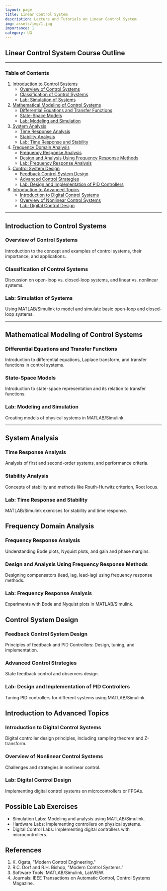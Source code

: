 ```yaml
---
layout: page
title: Linear Control System
description: Lecture and Tutorials on Linear Control System
img: assets/img/1.jpg
importance: 1
category: UG
---
```


## Linear Control System Course Outline
---

### Table of Contents
1. [Introduction to Control Systems](#introduction-to-control-systems)
   - [Overview of Control Systems](#overview-of-control-systems)
   - [Classification of Control Systems](#classification-of-control-systems)
   - [Lab: Simulation of Systems](#lab-simulation-of-systems)
2. [Mathematical Modeling of Control Systems](#mathematical-modeling-of-control-systems)
   - [Differential Equations and Transfer Functions](#differential-equations-and-transfer-functions)
   - [State-Space Models](#state-space-models)
   - [Lab: Modeling and Simulation](#lab-modeling-and-simulation)
3. [System Analysis](#system-analysis)
   - [Time Response Analysis](#time-response-analysis)
   - [Stability Analysis](#stability-analysis)
   - [Lab: Time Response and Stability](#lab-time-response-and-stability)
4. [Frequency Domain Analysis](#frequency-domain-analysis)
   - [Frequency Response Analysis](#frequency-response-analysis)
   - [Design and Analysis Using Frequency Response Methods](#design-and-analysis-using-frequency-response-methods)
   - [Lab: Frequency Response Analysis](#lab-frequency-response-analysis)
5. [Control System Design](#control-system-design)
   - [Feedback Control System Design](#feedback-control-system-design)
   - [Advanced Control Strategies](#advanced-control-strategies)
   - [Lab: Design and Implementation of PID Controllers](#lab-design-and-implementation-of-pid-controllers)
6. [Introduction to Advanced Topics](#introduction-to-advanced-topics)
   - [Introduction to Digital Control Systems](#introduction-to-digital-control-systems)
   - [Overview of Nonlinear Control Systems](#overview-of-nonlinear-control-systems)
   - [Lab: Digital Control Design](#lab-digital-control-design)

---

## Introduction to Control Systems
### Overview of Control Systems
Introduction to the concept and examples of control systems, their importance, and applications.

### Classification of Control Systems
Discussion on open-loop vs. closed-loop systems, and linear vs. nonlinear systems.

### Lab: Simulation of Systems
Using MATLAB/Simulink to model and simulate basic open-loop and closed-loop systems.

---

## Mathematical Modeling of Control Systems
### Differential Equations and Transfer Functions
Introduction to differential equations, Laplace transform, and transfer functions in control systems.

### State-Space Models
Introduction to state-space representation and its relation to transfer functions.

### Lab: Modeling and Simulation
Creating models of physical systems in MATLAB/Simulink.

--- 
## System Analysis
### Time Response Analysis
Analysis of first and second-order systems, and performance criteria.

### Stability Analysis
Concepts of stability and methods like Routh-Hurwitz criterion, Root locus.

### Lab: Time Response and Stability
MATLAB/Simulink exercises for stability and time response.

## Frequency Domain Analysis
### Frequency Response Analysis
Understanding Bode plots, Nyquist plots, and gain and phase margins.

### Design and Analysis Using Frequency Response Methods
Designing compensators (lead, lag, lead-lag) using frequency response methods.

### Lab: Frequency Response Analysis
Experiments with Bode and Nyquist plots in MATLAB/Simulink.

## Control System Design
### Feedback Control System Design
Principles of feedback and PID Controllers: Design, tuning, and implementation.

### Advanced Control Strategies
State feedback control and observers design.

### Lab: Design and Implementation of PID Controllers
Tuning PID controllers for different systems using MATLAB/Simulink.

## Introduction to Advanced Topics
### Introduction to Digital Control Systems
Digital controller design principles, including sampling theorem and Z-transform.

### Overview of Nonlinear Control Systems
Challenges and strategies in nonlinear control.

### Lab: Digital Control Design
Implementing digital control systems on microcontrollers or FPGAs.

## Possible Lab Exercises
- Simulation Labs: Modeling and analysis using MATLAB/Simulink.
- Hardware Labs: Implementing controllers on physical systems.
- Digital Control Labs: Implementing digital controllers with microcontrollers.

## References
1. K. Ogata, "Modern Control Engineering."
2. R.C. Dorf and R.H. Bishop, "Modern Control Systems."
3. Software Tools: MATLAB/Simulink, LabVIEW.
4. Journals: IEEE Transactions on Automatic Control, Control Systems Magazine.
